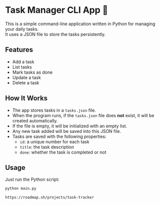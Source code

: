 # Task Manager CLI App 📝

This is a simple command-line application written in Python for managing your daily tasks.  
It uses a JSON file to store the tasks persistently.

## Features

- Add a task
- List tasks
- Mark tasks as done
- Update a task
- Delete a task

## How It Works

- The app stores tasks in a `tasks.json` file.
- When the program runs, if the `tasks.json` file does **not** exist, it will be created automatically.
- If the file is empty, it will be initialized with an empty list.
- Any new task added will be saved into this JSON file.
- Tasks are saved with the following properties:
  - `id`: a unique number for each task
  - `title`: the task description
  - `done`: whether the task is completed or not

## Usage

Just run the Python script:

```bash
python main.py

https://roadmap.sh/projects/task-tracker
